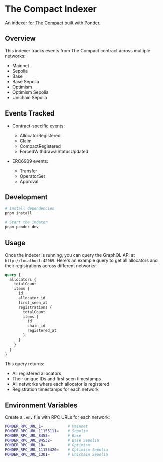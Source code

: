 # The Compact Indexer

An indexer for [The Compact](https://github.com/Uniswap/the-compact) built with [Ponder](https://github.com/ponder-sh/ponder).

## Overview

This indexer tracks events from The Compact contract across multiple networks:
- Mainnet
- Sepolia
- Base
- Base Sepolia
- Optimism
- Optimism Sepolia
- Unichain Sepolia

## Events Tracked

- Contract-specific events:
  - AllocatorRegistered
  - Claim
  - CompactRegistered
  - ForcedWithdrawalStatusUpdated

- ERC6909 events:
  - Transfer
  - OperatorSet
  - Approval

## Development

```bash
# Install dependencies
pnpm install

# Start the indexer
pnpm ponder dev
```

## Usage

Once the indexer is running, you can query the GraphQL API at `http://localhost:42069`. Here's an example query to get all allocators and their registrations across different networks:

```graphql
query {
  allocators {
    totalCount
    items {
      id
      allocator_id
      first_seen_at
      registrations {
        totalCount
        items {
          id
          chain_id
          registered_at
        }
      }
    }
  }
}
```

This query returns:
- All registered allocators
- Their unique IDs and first seen timestamps
- All networks where each allocator is registered
- Registration timestamps for each network

## Environment Variables

Create a `.env` file with RPC URLs for each network:
```bash
PONDER_RPC_URL_1=           # Mainnet
PONDER_RPC_URL_11155111=    # Sepolia
PONDER_RPC_URL_8453=        # Base
PONDER_RPC_URL_84532=       # Base Sepolia
PONDER_RPC_URL_10=          # Optimism
PONDER_RPC_URL_11155420=    # Optimism Sepolia
PONDER_RPC_URL_1301=        # Unichain Sepolia
```
